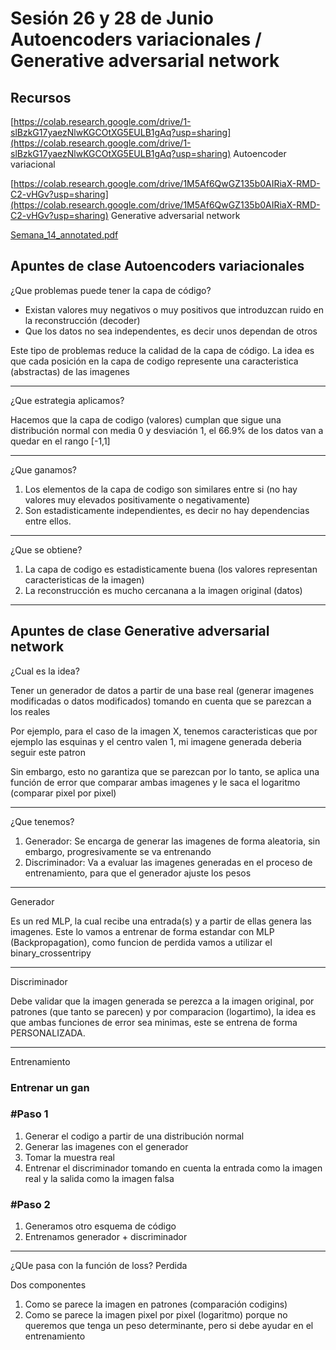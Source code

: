 # Sesión 26 y 28 de Junio Autoencoders variacionales / Generative adversarial network

## Recursos

[https://colab.research.google.com/drive/1-slBzkG17yaezNlwKGCOtXG5EULB1gAq?usp=sharing](https://colab.research.google.com/drive/1-slBzkG17yaezNlwKGCOtXG5EULB1gAq?usp=sharing)  Autoencoder variacional

[https://colab.research.google.com/drive/1M5Af6QwGZ135b0AIRiaX-RMD-C2-vHGv?usp=sharing](https://colab.research.google.com/drive/1M5Af6QwGZ135b0AIRiaX-RMD-C2-vHGv?usp=sharing) Generative adversarial network 

[Semana_14_annotated.pdf](Sesio%CC%81n%2026%20y%2028%20de%20Junio%20Autoencoders%20variacionale%207ed6cdd85a2f449fad96962e97f1769e/Semana_14_annotated.pdf)

## Apuntes de clase Autoencoders variacionales

¿Que problemas puede tener la capa de código?

- Existan valores muy negativos o muy positivos que introduzcan ruido en la reconstrucción (decoder)
- Que los datos no sea independentes, es decir unos dependan de otros

Este tipo de problemas reduce la calidad de la capa de código. La idea es que cada posición en la capa de codigo represente una caracteristica (abstractas) de las imagenes

---

¿Que estrategia aplicamos?

Hacemos que la capa de codigo (valores) cumplan que sigue una distribución normal con media 0 y desviación 1, el 66.9% de los datos van a quedar en el rango [-1,1]

---

¿Que ganamos?

1. Los elementos de la capa de codigo son similares entre si (no hay valores muy elevados positivamente o negativamente)
2. Son estadisticamente independientes, es decir no hay dependencias entre ellos.

---

¿Que se obtiene?

1. La capa de codigo es estadisticamente buena (los valores representan caracteristicas de la imagen)
2. La reconstrucción es mucho cercanana a la imagen original (datos)

---

## Apuntes de clase Generative adversarial network

¿Cual es la idea?

Tener un generador de datos a partir de una base real (generar imagenes modificadas o datos modificados) tomando en cuenta que se parezcan a los reales

Por ejemplo, para el caso de la imagen X, tenemos caracteristicas que por ejemplo las esquinas y el centro valen 1, mi imagene generada deberia seguir este patron

Sin embargo, esto no garantiza que se parezcan por lo tanto, se aplica una función de error que comparar ambas imagenes y le saca el logaritmo (comparar pixel por pixel)

---

¿Que tenemos?

1. Generador: Se encarga de generar las imagenes de forma aleatoria, sin embargo, progresivamente se va entrenando
2. Discriminador: Va a evaluar las imagenes generadas en el proceso de entrenamiento, para que el generador ajuste los pesos

---

Generador

Es un red MLP, la cual recibe una entrada(s) y a partir de ellas genera las imagenes. Este lo vamos a entrenar de forma estandar con MLP (Backpropagation), como funcion de perdida vamos a utilizar el binary_crossentripy

---

Discriminador

Debe validar que la imagen generada se perezca a la imagen original, por patrones (que tanto se parecen) y por comparacion (logartimo), la idea es que ambas funciones de error sea minimas, este se entrena de forma PERSONALIZADA.

---

Entrenamiento

### Entrenar un gan

### #Paso 1

1.  Generar el codigo a partir de una distribución normal
2. Generar las imagenes con el generador
3. Tomar la muestra real
4. Entrenar el discriminador tomando en cuenta la entrada como
la imagen real y la salida como la imagen falsa 

### #Paso 2

1. Generamos otro esquema de código
2. Entrenamos generador + discriminador

---

¿QUe pasa con la función de loss? Perdida

Dos componentes

1. Como se parece la imagen en patrones (comparación codigins)
2. Como se parece la imagen pixel por pixel (logaritmo) porque no queremos que tenga un peso determinante, pero si debe ayudar en el entrenamiento